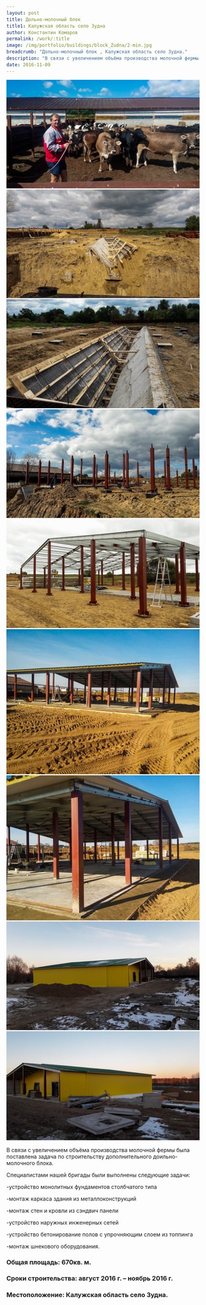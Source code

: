 ```yaml
---
layout: post
title: Дольно-молочный блок 
title1: Калужская область село Зудна
author: Константин Комаров
permalink: /work/:title
image: /img/portfolio/buildings/block_Zudna/2-min.jpg
breadcrumb: "Дольно-молочный блок , Калужская область село Зудна."
description: "В связи с увеличением объёма производства молочной фермы была поставлена задача по строительству дополнительного доильно- молочного блока."
date: 2016-11-09
---
```

<div class="fotorama"
     data-nav="thumbs"
     data-allowfullscreen="native"
     data-loop="true">
  <img src="/img/portfolio/buildings/block_Zudna/1-min.jpg">
  <img src="/img/portfolio/buildings/block_Zudna/2-min.jpg">
  <img src="/img/portfolio/buildings/block_Zudna/3-min.jpg">
  <img src="/img/portfolio/buildings/block_Zudna/4-min.jpg">
  <img src="/img/portfolio/buildings/block_Zudna/5-min.jpg">
  <img src="/img/portfolio/buildings/block_Zudna/6-min.jpg">
  <img src="/img/portfolio/buildings/block_Zudna/7-min.jpg">
  <img src="/img/portfolio/buildings/block_Zudna/8-min.jpg">
  <img src="/img/portfolio/buildings/block_Zudna/9-min.jpg">
</div>


В связи с увеличением объёма производства молочной фермы была поставлена задача по строительству дополнительного доильно- молочного блока.

Специалистами нашей бригады были выполнены следующие задачи:

-устройство монолитных фундаментов столбчатого типа

-монтаж каркаса здания из металлоконструкций

-монтаж стен и кровли из сэндвич панели

-устройство наружных инженерных сетей

-устройство бетонирование полов с упрочняющим слоем из топпинга 

-монтаж шнекового оборудования.


### <b>Общая площадь:</b> 670кв. м.
### <b>Сроки строительства:</b> август 2016 г. – ноябрь 2016 г.
### <b>Местоположение:</b> Калужская область село Зудна.



